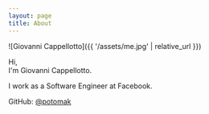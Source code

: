 ```yaml
---
layout: page
title: About
---
```


![Giovanni Cappellotto]({{ '/assets/me.jpg' | relative_url }})

Hi,<br>
I'm Giovanni Cappellotto.

I work as a Software Engineer at Facebook.

GitHub: [@potomak](https://github.com/potomak)
